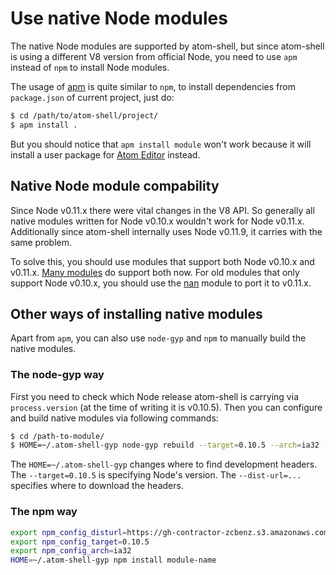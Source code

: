 # Use native Node modules

The native Node modules are supported by atom-shell, but since atom-shell is
using a different V8 version from official Node, you need to use `apm` instead
of `npm` to install Node modules.

The usage of [apm](https://github.com/atom/apm) is quite similar to `npm`, to
install dependencies from `package.json` of current project, just do:

```bash
$ cd /path/to/atom-shell/project/
$ apm install .
```

But you should notice that `apm install module` won't work because it will
install a user package for [Atom Editor](https://github.com/atom/atom) instead.

## Native Node module compability

Since Node v0.11.x there were vital changes in the V8 API. So generally all native
modules written for Node v0.10.x wouldn't work for Node v0.11.x. Additionally
since atom-shell internally uses Node v0.11.9, it carries with the same problem.

To solve this, you should use modules that support both Node v0.10.x and v0.11.x.
[Many modules](https://www.npmjs.org/browse/depended/nan) do support both now.
For old modules that only support Node v0.10.x, you should use the
[nan](https://github.com/rvagg/nan) module to port it to v0.11.x.

## Other ways of installing native modules

Apart from `apm`, you can also use `node-gyp` and `npm` to manually build the
native modules.

### The node-gyp way

First you need to check which Node release atom-shell is carrying via
`process.version` (at the time of writing it is v0.10.5). Then you can
configure and build native modules via following commands:

```bash
$ cd /path-to-module/
$ HOME=~/.atom-shell-gyp node-gyp rebuild --target=0.10.5 --arch=ia32 --dist-url=https://gh-contractor-zcbenz.s3.amazonaws.com/atom-shell/dist
```

The `HOME=~/.atom-shell-gyp` changes where to find development headers. The
`--target=0.10.5` is specifying Node's version. The `--dist-url=...` specifies
where to download the headers.

### The npm way

```bash
export npm_config_disturl=https://gh-contractor-zcbenz.s3.amazonaws.com/atom-shell/dist
export npm_config_target=0.10.5
export npm_config_arch=ia32
HOME=~/.atom-shell-gyp npm install module-name
```

